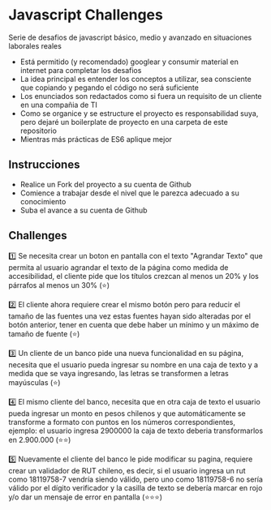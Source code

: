 # Javascript Challenges


Serie de desafios de javascript básico, medio y avanzado en situaciones laborales reales

- Está permitido (y recomendado) googlear y consumir material en internet para completar los desafios
- La idea principal es entender los conceptos a utilizar, sea consciente que copiando y pegando el código no será suficiente
- Los enunciados son redactados como si fuera un requisito de un cliente en una compañia de TI
- Como se organice y se estructure el proyecto es responsabilidad suya, pero dejaré un boilerplate de proyecto en una carpeta de este repositorio
- Mientras más prácticas de ES6 aplique mejor 

## Instrucciones

- Realice un Fork del proyecto a su cuenta de Github
- Comience a trabajar desde el nivel que le parezca adecuado a su conocimiento
- Suba el avance a su cuenta de Github

## Challenges


1️⃣ Se necesita crear un boton en pantalla con el texto "Agrandar Texto" que permita al usuario agrandar el texto de la página como medida de accesibilidad, el cliente pide que los títulos crezcan al menos un 20% y los párrafos al menos un 30% (⭐) 

2️⃣ El cliente ahora requiere crear el mismo botón pero para reducir el tamaño de las fuentes una vez estas fuentes hayan sido alteradas por el botón anterior, tener en cuenta que debe haber un mínimo y un máximo de tamaño de fuente (⭐)

3️⃣ Un cliente de un banco pide una nueva funcionalidad en su página, necesita que el usuario pueda ingresar su nombre en una caja de texto y a medida que se vaya ingresando, las letras se transformen a letras mayúsculas (⭐)

4️⃣ El mismo cliente del banco, necesita que en otra caja de texto el usuario pueda ingresar un monto en pesos chilenos y que automáticamente se transforme a formato con puntos en los números correspondientes, ejemplo: el usuario ingresa 2900000 la caja de texto deberia transformarlos en 2.900.000 (⭐⭐)

5️⃣ Nuevamente el cliente del banco le pide modificar su pagina, requiere crear un validador de RUT chileno, es decir, si el usuario ingresa un rut como 18119758-7 vendría siendo válido, pero uno como 18119758-6 no sería válido por el dígito verificador y la casilla de texto se debería marcar en rojo y/o dar un mensaje de error en pantalla (⭐⭐⭐)



